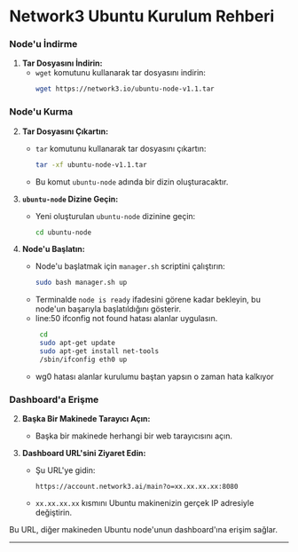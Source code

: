 # Network3 Ubuntu Kurulum Rehberi


### Node'u İndirme


1. **Tar Dosyasını İndirin:**
   - `wget` komutunu kullanarak tar dosyasını indirin:
     ```bash
     wget https://network3.io/ubuntu-node-v1.1.tar
     ```

### Node'u Kurma


2. **Tar Dosyasını Çıkartın:**
   - `tar` komutunu kullanarak tar dosyasını çıkartın:
     ```bash
     tar -xf ubuntu-node-v1.1.tar
     ```
   - Bu komut `ubuntu-node` adında bir dizin oluşturacaktır.

3. **`ubuntu-node` Dizine Geçin:**
   - Yeni oluşturulan `ubuntu-node` dizinine geçin:
     ```bash
     cd ubuntu-node
     ```

4. **Node'u Başlatın:**
   - Node'u başlatmak için `manager.sh` scriptini çalıştırın:
     ```bash
     sudo bash manager.sh up
     ```
   - Terminalde `node is ready` ifadesini görene kadar bekleyin, bu node'un başarıyla başlatıldığını gösterir.
   - line:50 ifconfig not found hatası alanlar uygulasın.
     ```bash
      cd
      sudo apt-get update
      sudo apt-get install net-tools
      /sbin/ifconfig eth0 up
     ```
   - wg0 hatası alanlar kurulumu baştan yapsın o zaman hata kalkıyor 
### Dashboard'a Erişme


2. **Başka Bir Makinede Tarayıcı Açın:**
   - Başka bir makinede herhangi bir web tarayıcısını açın.

3. **Dashboard URL'sini Ziyaret Edin:**
   - Şu URL'ye gidin:
     ```plaintext
     https://account.network3.ai/main?o=xx.xx.xx.xx:8080
     ```
   - `xx.xx.xx.xx` kısmını Ubuntu makinenizin gerçek IP adresiyle değiştirin.

Bu URL, diğer makineden Ubuntu node'unun dashboard'ına erişim sağlar.

---
